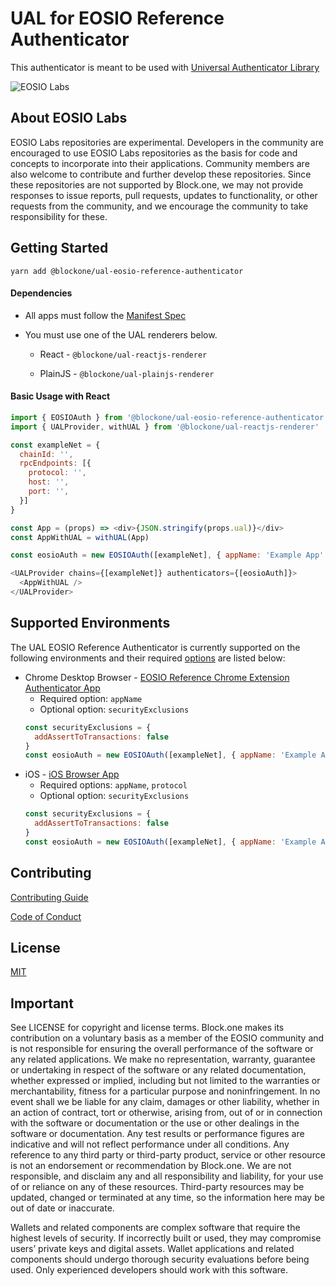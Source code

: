 # UAL for EOSIO Reference Authenticator

This authenticator is meant to be used with [Universal Authenticator Library](https://github.com/EOSIO/universal-authenticator-library)

![EOSIO Labs](https://img.shields.io/badge/EOSIO-Labs-5cb3ff.svg)

## About EOSIO Labs

EOSIO Labs repositories are experimental.  Developers in the community are encouraged to use EOSIO Labs repositories as the basis for code and concepts to incorporate into their applications. Community members are also welcome to contribute and further develop these repositories. Since these repositories are not supported by Block.one, we may not provide responses to issue reports, pull requests, updates to functionality, or other requests from the community, and we encourage the community to take responsibility for these.

## Getting Started

`yarn add @blockone/ual-eosio-reference-authenticator`

#### Dependencies

* All apps must follow the [Manifest Spec](https://github.com/EOSIO/manifest-spec)

* You must use one of the UAL renderers below.

  * React - `@blockone/ual-reactjs-renderer`

  * PlainJS - `@blockone/ual-plainjs-renderer`


#### Basic Usage with React

```javascript
import { EOSIOAuth } from '@blockone/ual-eosio-reference-authenticator'
import { UALProvider, withUAL } from '@blockone/ual-reactjs-renderer'

const exampleNet = {
  chainId: '',
  rpcEndpoints: [{
    protocol: '',
    host: '',
    port: '',
  }]
}

const App = (props) => <div>{JSON.stringify(props.ual)}</div>
const AppWithUAL = withUAL(App)

const eosioAuth = new EOSIOAuth([exampleNet], { appName: 'Example App' })

<UALProvider chains={[exampleNet]} authenticators={[eosioAuth]}>
  <AppWithUAL />
</UALProvider>
```

## Supported Environments

The UAL EOSIO Reference Authenticator is currently supported on the following environments and their required [options](https://github.com/EOSIO/ual-eosio-reference-authenticator/blob/master/src/interfaces.ts#L18) are listed below:

* Chrome Desktop Browser - [EOSIO Reference Chrome Extension Authenticator App](https://github.com/EOSIO/eosio-reference-chrome-extension-authenticator-app)
  * Required option: `appName`
  * Optional option: `securityExclusions`
  ```javascript
  const securityExclusions = {
    addAssertToTransactions: false
  }
  const eosioAuth = new EOSIOAuth([exampleNet], { appName: 'Example App', securityExclusions })
  ```
* iOS - [iOS Browser App](https://github.com/EOSIO/ios-browser-app)
  * Required options: `appName`, `protocol`
  * Optional option: `securityExclusions`
  ```javascript
  const securityExclusions = {
    addAssertToTransactions: false
  }
  const eosioAuth = new EOSIOAuth([exampleNet], { appName: 'Example App', protocol: 'eosio', securityExclusions })
  ```

## Contributing

[Contributing Guide](./CONTRIBUTING.md)

[Code of Conduct](./CONTRIBUTING.md#conduct)

## License

[MIT](./LICENSE)

## Important

See LICENSE for copyright and license terms.  Block.one makes its contribution on a voluntary basis as a member of the EOSIO community and is not responsible for ensuring the overall performance of the software or any related applications.  We make no representation, warranty, guarantee or undertaking in respect of the software or any related documentation, whether expressed or implied, including but not limited to the warranties or merchantability, fitness for a particular purpose and noninfringement. In no event shall we be liable for any claim, damages or other liability, whether in an action of contract, tort or otherwise, arising from, out of or in connection with the software or documentation or the use or other dealings in the software or documentation.  Any test results or performance figures are indicative and will not reflect performance under all conditions.  Any reference to any third party or third-party product, service or other resource is not an endorsement or recommendation by Block.one.  We are not responsible, and disclaim any and all responsibility and liability, for your use of or reliance on any of these resources. Third-party resources may be updated, changed or terminated at any time, so the information here may be out of date or inaccurate.

Wallets and related components are complex software that require the highest levels of security.  If incorrectly built or used, they may compromise users’ private keys and digital assets. Wallet applications and related components should undergo thorough security evaluations before being used.  Only experienced developers should work with this software.
